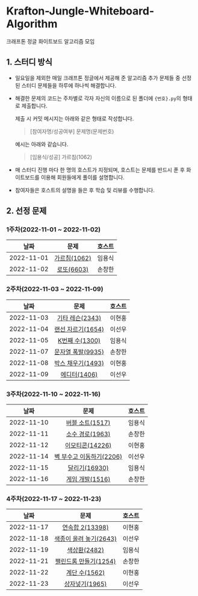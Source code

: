 # Krafton-Jungle-Whiteboard-Algorithm
크래프톤 정글 화이트보드 알고리즘 모임

## 1. 스터디 방식

* 일요일을 제외한 매일 크래프톤 정글에서 제공해 준 알고리즘 추가 문제들 중 선정된 스터디 문제들을 하루에 하나씩 해결합니다.

* 해결한 문제의 코드는 주차별로 각자 자신의 이름으로 된 폴더에 `{번호}.py`의 형태로 제출합니다.

  제출 시 커밋 메시지는 아래와 같은 형태로 작성합니다.

  >[참여자명/성공여부] 문제명(문제번호)

  예시는 아래와 같습니다.

  >[임용식/성공] 가르침(1062)

* 매 스터디 진행 마다 한 명의 호스트가 지정되며, 호스트는 문제를 반드시 푼 후 화이트보드를 이용해 회원들에게 풀이를 설명합니다.

* 참여자들은 호스트의 설명을 들은 후 학습 및 리뷰를 수행합니다.

## 2. 선정 문제

### 1주차(2022-11-01 ~ 2022-11-02)

|    날짜    |                         문제                         | 호스트 |
| :--------: | :--------------------------------------------------: | :----: |
| 2022-11-01 | [가르침(1062)](https://www.acmicpc.net/problem/1062) | 임용식 |
| 2022-11-02 |  [로또(6603)](https://www.acmicpc.net/problem/6603)  | 손창한 |

### 2주차(2022-11-03 ~ 2022-11-09)

|    날짜    |                           문제                            | 호스트 |
| :--------: | :-------------------------------------------------------: | :----: |
| 2022-11-03 |  [기타 레슨(2343)](https://www.acmicpc.net/problem/2343)  | 이현홍 |
| 2022-11-04 | [랜선 자르기(1654)](https://www.acmicpc.net/problem/1654) | 이선우 |
| 2022-11-05 |  [K번째 수(1300)](https://www.acmicpc.net/problem/1300)   | 임용식 |
| 2022-11-07 | [문자열 폭발(9935)](https://www.acmicpc.net/problem/9935) | 손창한 |
| 2022-11-08 | [박스 채우기(1493)](https://www.acmicpc.net/problem/1493) | 이현홍 |
| 2022-11-09 |   [에디터(1406)](https://www.acmicpc.net/problem/1406)    | 이선우 |

### 3주차(2022-11-10 ~ 2022-11-16)

|    날짜    |                             문제                             | 호스트 |
| :--------: | :----------------------------------------------------------: | :----: |
| 2022-11-10 |   [버블 소트(1517)](https://www.acmicpc.net/problem/1517)    | 임용식 |
| 2022-11-11 |   [소수 경로(1963)](https://www.acmicpc.net/problem/1963)    | 손창한 |
| 2022-11-12 |   [이모티콘(14226)](https://www.acmicpc.net/problem/14226)   | 이현홍 |
| 2022-11-14 | [벽 부수고 이동하기(2206)](https://www.acmicpc.net/problem/2206) | 이선우 |
| 2022-11-15 |    [달리기(16930)](https://www.acmicpc.net/problem/16930)    | 임용식 |
| 2022-11-16 |   [게임 개발(1516)](https://www.acmicpc.net/problem/1516)    | 손창한 |

### 4주차(2022-11-17 ~ 2022-11-23)

|    날짜    |                             문제                             | 호스트 |
| :--------: | :----------------------------------------------------------: | :----: |
| 2022-11-17 |   [연속합 2(13398)](https://www.acmicpc.net/problem/13398)   | 이현홍 |
| 2022-11-18 | [색종이 올려 놓기(2643)](https://www.acmicpc.net/problem/2643) | 이선우 |
| 2022-11-19 |     [색상환(2482)](https://www.acmicpc.net/problem/2482)     | 임용식 |
| 2022-11-21 | [팰린드롬 만들기(1254)](https://www.acmicpc.net/problem/1254) | 손창한 |
| 2022-11-22 |    [계단 수(1562)](https://www.acmicpc.net/problem/1562)     | 이현홍 |
| 2022-11-23 |    [상자넣기(1965)](https://www.acmicpc.net/problem/1965)    | 이선우 |

